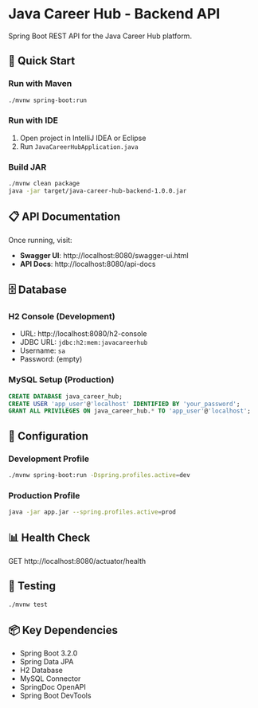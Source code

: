 # Java Career Hub - Backend API

Spring Boot REST API for the Java Career Hub platform.

## 🚀 Quick Start

### Run with Maven
```bash
./mvnw spring-boot:run
```

### Run with IDE
1. Open project in IntelliJ IDEA or Eclipse
2. Run `JavaCareerHubApplication.java`

### Build JAR
```bash
./mvnw clean package
java -jar target/java-career-hub-backend-1.0.0.jar
```

## 📋 API Documentation

Once running, visit:
- **Swagger UI**: http://localhost:8080/swagger-ui.html
- **API Docs**: http://localhost:8080/api-docs

## 🗄️ Database

### H2 Console (Development)
- URL: http://localhost:8080/h2-console
- JDBC URL: `jdbc:h2:mem:javacareerhub`
- Username: `sa`
- Password: (empty)

### MySQL Setup (Production)
```sql
CREATE DATABASE java_career_hub;
CREATE USER 'app_user'@'localhost' IDENTIFIED BY 'your_password';
GRANT ALL PRIVILEGES ON java_career_hub.* TO 'app_user'@'localhost';
```

## 🔧 Configuration

### Development Profile
```bash
./mvnw spring-boot:run -Dspring.profiles.active=dev
```

### Production Profile
```bash
java -jar app.jar --spring.profiles.active=prod
```

## 📊 Health Check

GET http://localhost:8080/actuator/health

## 🧪 Testing

```bash
./mvnw test
```

## 📦 Key Dependencies

- Spring Boot 3.2.0
- Spring Data JPA
- H2 Database
- MySQL Connector
- SpringDoc OpenAPI
- Spring Boot DevTools
